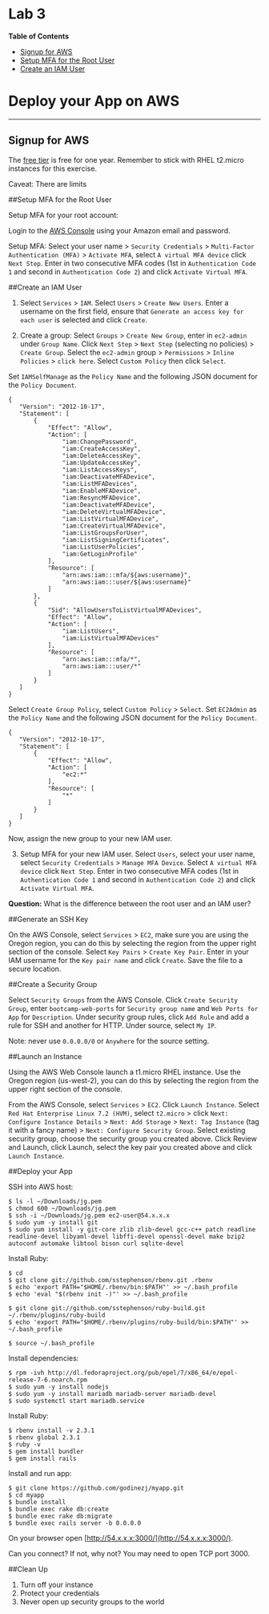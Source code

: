 # Lab 3

**Table of Contents**

- [Signup for AWS](##signup-for-aws)
- [Setup MFA for the Root User](##setup-mfa-for-the-root-user)
- [Create an IAM User](##create-an-iam-user)

# Deploy your App on AWS

---

## Signup for AWS

The [free tier](https://aws.amazon.com/free/) is free for one year. Remember to stick with RHEL t2.micro instances for this exercise.

Caveat: There are limits 


##Setup MFA for the Root User

Setup MFA for your root account:

Login to the [AWS Console](https://console.aws.amazon.com/) using your Amazon email and password.

Setup MFA: Select your user name > `Security Credentials` > `Multi-Factor Authentication (MFA)` > `Activate MFA`, select `A virtual MFA device` click `Next Step`. Enter in two consecutive MFA codes (1st in `Authentication Code 1` and second in `Authentication Code 2`) and click `Activate Virtual MFA`.

##Create an IAM User

1. Select `Services` > `IAM`. Select `Users` > `Create New Users`. Enter a username on the first field, ensure that `Generate an access key for each user` is selected and click `Create`.

2. Create a group: Select `Groups` > `Create New Group`, enter in `ec2-admin` under `Group Name`. Click `Next Step` > `Next Step` (selecting no policies) > `Create Group`. Select the `ec2-admin` group > `Permissions` > `Inline Policies` > `click here`. Select `Custom Policy` then click `Select`.

 Set `IAMSelfManage` as the `Policy Name` and the following JSON document for the `Policy Document`.

 ```
 {
    "Version": "2012-10-17",
    "Statement": [
        {
            "Effect": "Allow",
            "Action": [
                "iam:ChangePassword",
                "iam:CreateAccessKey",
                "iam:DeleteAccessKey",
                "iam:UpdateAccessKey",
                "iam:ListAccessKeys",
                "iam:DeactivateMFADevice",
                "iam:ListMFADevices",
                "iam:EnableMFADevice",
                "iam:ResyncMFADevice",
                "iam:DeactivateMFADevice",
                "iam:DeleteVirtualMFADevice",
                "iam:ListVirtualMFADevice",
                "iam:CreateVirtualMFADevice",
                "iam:ListGroupsForUser",
                "iam:ListSigningCertificates",
                "iam:ListUserPolicies",
                "iam:GetLoginProfile"
            ],
            "Resource": [
                "arn:aws:iam:::mfa/${aws:username}",
                "arn:aws:iam:::user/${aws:username}"
            ]
        },
        {
            "Sid": "AllowUsersToListVirtualMFADevices",
            "Effect": "Allow",
            "Action": [
                "iam:ListUsers",
                "iam:ListVirtualMFADevices"
            ],
            "Resource": [
                "arn:aws:iam:::mfa/*",
                "arn:aws:iam:::user/*"
            ]
        }
    ]
}
 ```

 Select `Create Group Policy`, select `Custom Policy` > `Select`. Set `EC2Admin` as the `Policy Name` and the following JSON document for the `Policy Document`.
 
 ```
 {
    "Version": "2012-10-17",
    "Statement": [
        {
            "Effect": "Allow",
            "Action": [
                "ec2:*"
            ],
            "Resource": [
                "*"
            ]
        }
    ]
}
 ```

 Now, assign the new group to your new IAM user.
 
3. Setup MFA for your new IAM user. Select `Users`, select your user name, select `Security Credentials` > `Manage MFA Device`. Select `A virtual MFA device` click `Next Step`. Enter in two consecutive MFA codes (1st in `Authentication Code 1` and second in `Authentication Code 2`) and click `Activate Virtual MFA`.


**Question:** What is the difference between the root user and an IAM user?

##Generate an SSH Key

On the AWS Console, select `Services` > `EC2`, make sure you are using the Oregon region, you can do this by selecting the region from the upper right section of the console. Select `Key Pairs` > `Create Key Pair`. Enter in your IAM username for the `Key pair name` and click `Create`. Save the file to a secure location.

##Create a Security Group

Select `Security Groups` from the AWS Console. Click `Create Security Group`, enter `bootcamp-web-ports` for `Security group name` and `Web Ports for App` for `Description`. Under security group rules, click `Add Rule` and add a rule for SSH and another for HTTP. Under source, select `My IP`.

Note: never use `0.0.0.0/0` or `Anywhere` for the source setting.

##Launch an Instance

Using the AWS Web Console launch a t1.micro RHEL instance. Use the Oregon region (us-west-2), you can do this by selecting the region from the upper right section of the console. 

From the AWS Console, select `Services` > `EC2`. Click `Launch Instance`. Select `Red Hat Enterprise Linux 7.2 (HVM)`, select `t2.micro` > click `Next: Configure Instance Details` > `Next: Add Storage` > `Next: Tag Instance` (tag it with a fancy name) > `Next: Configure Security Group`. Select existing security group, choose the security group you created above. Click Review and Launch, click Launch, select the key pair you created above and click `Launch Instance`.

##Deploy your App

SSH into AWS host:

```
$ ls -l ~/Downloads/jg.pem
$ chmod 600 ~/Downloads/jg.pem
$ ssh -i ~/Downloads/jg.pem ec2-user@54.x.x.x
$ sudo yum -y install git
$ sudo yum install -y git-core zlib zlib-devel gcc-c++ patch readline readline-devel libyaml-devel libffi-devel openssl-devel make bzip2 autoconf automake libtool bison curl sqlite-devel
```

Install Ruby:

```
$ cd
$ git clone git://github.com/sstephenson/rbenv.git .rbenv
$ echo 'export PATH="$HOME/.rbenv/bin:$PATH"' >> ~/.bash_profile
$ echo 'eval "$(rbenv init -)"' >> ~/.bash_profile

$ git clone git://github.com/sstephenson/ruby-build.git ~/.rbenv/plugins/ruby-build
$ echo 'export PATH="$HOME/.rbenv/plugins/ruby-build/bin:$PATH"' >> ~/.bash_profile

$ source ~/.bash_profile
```

Install dependencies:

```
$ rpm -ivh http://dl.fedoraproject.org/pub/epel/7/x86_64/e/epel-release-7-6.noarch.rpm
$ sudo yum -y install nodejs
$ sudo yum -y install mariadb mariadb-server mariadb-devel
$ sudo systemctl start mariadb.service
```

Install Ruby:

```
$ rbenv install -v 2.3.1
$ rbenv global 2.3.1
$ ruby -v
$ gem install bundler
$ gem install rails

```

Install and run app:

```
$ git clone https://github.com/godinezj/myapp.git
$ cd myapp
$ bundle install
$ bundle exec rake db:create
$ bundle exec rake db:migrate
$ bundle exec rails server -b 0.0.0.0
```

On your browser open [http://54.x.x.x:3000/](http://54.x.x.x:3000/). 

Can you connect? If not, why not? You may need to open TCP port 3000.

##Clean Up

1. Turn off your instance
2. Protect your credentials
3. Never open up security groups to the world




